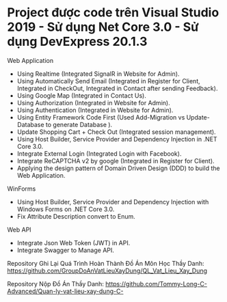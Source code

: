 # Project được code trên Visual Studio 2019 - Sử dụng Net Core 3.0 - Sử dụng DevExpress 20.1.3

Web Application

- Using  Realtime (Integrated SignalR in Website for Admin).
- Using  Automatically Send Email (Integrated in Register for Client, Integrated in CheckOut, Integrated in Contact after sending Feedback).
- Using  Google Map (Integrated in Contact Us).
- Using  Authorization (Integrated in Website for Admin).
- Using  Authentication (Integrated in Website for Admin).
- Using  Entity Framework Code First (Used Add-Migration vs Update-Database to generate Database ).
- Update Shopping Cart + Check Out (Integrated session management).
- Using Host Builder, Service Provider and Dependency Injection in .NET Core 3.0.
- Integrate External Login (Integrated Login with Facebook).
- Integrate ReCAPTCHA v2 by google (Integrated in Register for Client).
- Applying the design pattern of Domain Driven Design (DDD) to build the Web Application.

WinForms

- Using Host Builder, Service Provider and Dependency Injection with Windows Forms on .NET Core 3.0.
- Fix Attribute Description convert to Enum.

Web API

- Integrate Json Web Token (JWT) in API.
- Integrate Swagger to Manage API.

Repository Ghi Lại Quá Trình Hoàn Thành Đồ Án Môn Học Thầy Danh:
https://github.com/GroupDoAnVatLieuXayDung/QL_Vat_Lieu_Xay_Dung

Repository Nộp Đồ Án Thầy Danh:
https://github.com/Tommy-Long-C-Advanced/Quan-ly-vat-lieu-xay-dung-C-
